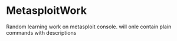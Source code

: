 # MetasploitWork
Random learning work on metasploit console. will onle contain plain commands with descriptions
